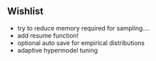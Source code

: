 ## Wishlist

* try to reduce memory required for sampling....
* add resume function!
* optional auto save for empirical distributions
* adaptive hypermodel tuning